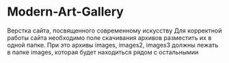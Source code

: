 # Modern-Art-Gallery
Верстка сайта, посвященного современному искусству 
Для корректной работы сайта необходимо поле скачивания архивов разместить их в одной папке.
При это архивы images, images2, images3 должны лежать в папке images, которая будет находиться рядом с остальнымии 
